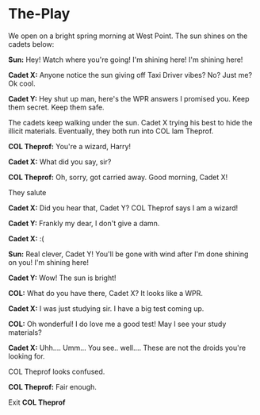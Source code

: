 # The-Play

We open on a bright spring morning at West Point. The sun shines on the cadets below:

**Sun:** Hey! Watch where you're going! I'm shining here! I'm shining here!

**Cadet X:** Anyone notice the sun giving off Taxi Driver vibes? No? Just me? Ok cool.

**Cadet Y:** Hey shut up man, here's the WPR answers I promised you. Keep them secret. Keep them safe.

The cadets keep walking under the sun. Cadet X trying his best to hide the illicit materials. Eventually, they both run into COL Iam Theprof.

**COL Theprof:** You're a wizard, Harry!

**Cadet X:** What did you say, sir?

**COL Theprof:** Oh, sorry, got carried away. Good morning, Cadet X!

They salute

**Cadet X:** Did you hear that, Cadet Y? COL Theprof says I am a wizard!

**Cadet Y:** Frankly my dear, I don't give a damn.

**Cadet X:** :(

**Sun:** Real clever, Cadet Y! You'll be gone with wind after I'm done shining on you! I'm shining here!

**Cadet Y:** Wow! The sun is bright!

**COL:** What do you have there, Cadet X? It looks like a WPR.

**Cadet X:** I was just studying sir. I have a big test coming up.

**COL:** Oh wonderful! I do love me a good test! May I see your study materials?

**Cadet X:** Uhh.... Umm... You see.. well.... These are not the droids you're looking for.

COL Theprof looks confused.

**COL Theprof:** Fair enough.

Exit **COL Theprof**
